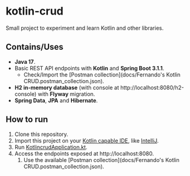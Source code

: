 # kotlin-crud
Small project to experiment and learn Kotlin and other libraries.

## Contains/Uses
- **Java 17**.
- Basic REST API endpoints with **Kotlin** and **Spring Boot 3.1.1**.
  - Check/Import the [Postman collection](docs/Fernando's Kotlin CRUD.postman_collection.json).
- **H2 in-memory database** (with console at http://localhost:8080/h2-console) with **Flyway** migration.
- **Spring Data**, **JPA** and **Hibernate**.

## How to run
1. Clone this repository.
2. Import this project on your [Kotlin capable IDE](https://kotlinlang.org/docs/kotlin-ide.html), like [IntelliJ](https://www.jetbrains.com/idea/).
3. Run [KotlincrudApplication.kt](src/main/kotlin/alvarez/fernando/kotlincrud/KotlincrudApplication.kt).
4. Access the endpoints exposed at http://localhost:8080.
   1. Use the available [Postman collection](docs/Fernando's Kotlin CRUD.postman_collection.json).

